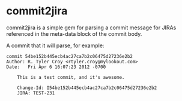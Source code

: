 # commit2jira


commit2jira is a simple gem for parsing a commit message for JIRAs referenced
in the meta-data block of the commit body.

A commit that it will parse, for example:

    commit 54be152b445ecb4ac27ca7b2c06475d27236e2b2
    Author: R. Tyler Croy <rtyler.croy@mylookout.com>
    Date:   Fri Apr 6 16:07:23 2012 -0700

        This is a test commit, and it's awesome.

        Change-Id: I54be152b445ecb4ac27ca7b2c06475d27236e2b2
        JIRA: TEST-231


